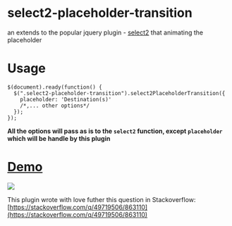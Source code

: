 # select2-placeholder-transition
an extends to the popular jquery plugin - [select2](https://github.com/select2/select2) that animating the placeholder

# Usage

<!-- language: lang-js -->

    $(document).ready(function() {
      $(".select2-placeholder-transition").select2PlaceholderTransition({
        placeholder: 'Destination(s)'
        /*,... other options*/
      });
    });

**All the options will pass as is to the `select2` function, except `placeholder` which will be handle by this plugin**

# [Demo](demo.html)

<img src="https://media.giphy.com/media/f9RJ6KVcHDPhr9IUY8/200w_d.gif" />

This plugin wrote with love futher this question in Stackoverflow: [https://stackoverflow.com/q/49719506/863110](https://stackoverflow.com/q/49719506/863110)
